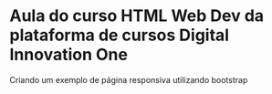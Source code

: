 # Aula do curso HTML Web Dev da plataforma de cursos Digital Innovation One
Criando um exemplo de página responsiva utilizando bootstrap
